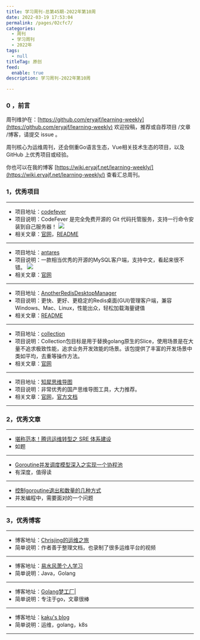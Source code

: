 ```yaml
---
title: 学习周刊-总第45期-2022年第10周
date: 2022-03-19 17:53:04
permalink: /pages/02cfc7/
categories:
  - 周刊
  - 学习周刊
  - 2022年
tags:
  - null
titleTag: 原创
feed:
  enable: true
description: 学习周刊-2022年第10周

---
```


### 0 ，前言

周刊维护在：[https://github.com/eryajf/learning-weekly](https://github.com/eryajf/learning-weekly)  欢迎投稿，推荐或自荐项目 /文章 /博客，请提交 issue 。

周刊核心为运维周刊，还会侧重Go语言生态，Vue相关技术生态的项目，以及 GitHub 上优秀项目或经验。

你也可以在我的博客 [https://wiki.eryajf.net/learning-weekly/](https://wiki.eryajf.net/learning-weekly/) 查看汇总周刊。

### 1，优秀项目

---
- 项目地址：[codefever](https://github.com/PGYER/codefever)
- 项目说明：CodeFever 是完全免费开源的 Git 代码托管服务，支持一行命令安装到自己服务器！
	![](http://t.eryajf.net/imgs/2022/02/a71b5592652a0d07.png)
- 相关文章：[官网](https://codefever.cn/)，[README](https://github.com/PGYER/codefever#readme)
---
- 项目地址：[antares](https://github.com/Fabio286/antares)
- 项目说明：一款相当优秀的开源的MySQL客户端，支持中文，看起来很不错。
	![](http://t.eryajf.net/imgs/2022/02/9e569fa316f2891a.png)
- 相关文章：[官网](https://antares-sql.app/)
---
- 项目地址：[AnotherRedisDesktopManager](https://github.com/qishibo/AnotherRedisDesktopManager)
- 项目说明：更快、更好、更稳定的Redis桌面(GUI)管理客户端，兼容Windows、Mac、Linux，性能出众，轻松加载海量键值
- 相关文章：[README](https://github.com/qishibo/AnotherRedisDesktopManager/blob/master/README.zh-CN.md)
---
- 项目地址：[collection](https://github.com/jianfengye/collection)
- 项目说明：Collection包目标是用于替换golang原生的Slice，使用场景是在大量不追求极致性能，追求业务开发效能的场景。该包提供了丰富的开发场景中类如平均，去重等操作方法。
- 相关文章：[官网](http://collection.funaio.cn/)
---
- 项目地址：[知犀思维导图](https://www.zhixi.com/)
- 项目说明：非常优秀的国产思维导图工具，大力推荐。
- 相关文章：[官网](https://www.zhixi.com/)，[官方文档](https://help.zhixi.com/guide)
---

### 2，优秀文章

---
- [堪称范本！腾讯运维转型之 SRE 体系建设](https://dbaplus.cn/news-134-4247-1.html)
- 如题
---
- [Goroutine并发调度模型深入之实现一个协程池](https://www.helloworld.net/p/8643482901)
- 有深度，值得读
---
- [控制goroutine退出和数量的几种方式](https://asong.cloud/%E6%8E%A7%E5%88%B6goroutine%E9%80%80%E5%87%BA%E5%92%8C%E6%95%B0%E9%87%8F%E7%9A%84%E5%87%A0%E7%A7%8D%E6%96%B9%E5%BC%8F/)
- 并发编程中，需要面对的一个问题
---

### 3，优秀博客

---
- 博客地址：[Chrisjing的运维之旅](http://www.chrisjing.com/)
- 简单说明：作者善于整理文档，也录制了很多运维平台的视频
---
-  博客地址：[易水风萧个人学习](http://www.yishuifengxiao.com/)
- 简单说明：Java，Golang
---
- 博客地址：[Golang梦工厂|](https://asong.cloud/)
- 简单说明：专注于go，文章很棒
---
- 博客地址：[kaku's blog](https://www.likakuli.com/)
- 简单说明：运维，golang，k8s
---